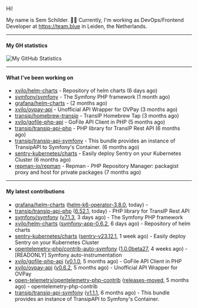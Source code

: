 Hi!

My name is Sem Schilder. 👋🏻 Currently, I'm working as DevOps/Frontend Developer at https://team.blue in Leiden, the Netherlands.

---

#### My GH statistics

![My GitHub Statistics](https://github-readme-stats.vercel.app/api?username=xvilo&show_icons=true&count_private=true&hide_title=true)

---

#### What I've been working on

- [xvilo/helm-charts](https://github.com/xvilo/helm-charts) - Repository of helm charts (6 days ago)
- [symfony/symfony](https://github.com/symfony/symfony) - The Symfony PHP framework (1 month ago)
- [grafana/helm-charts](https://github.com/grafana/helm-charts) -  (2 months ago)
- [xvilo/ovpay-api](https://github.com/xvilo/ovpay-api) - Unofficial API Wrapper for OVPay (3 months ago)
- [transip/homebrew-transip](https://github.com/transip/homebrew-transip) - TransIP Homebrew Tap (3 months ago)
- [xvilo/gofile-php-api](https://github.com/xvilo/gofile-php-api) - GoFile API Client in PHP (5 months ago)
- [transip/transip-api-php](https://github.com/transip/transip-api-php) - PHP library for TransIP Rest API (6 months ago)
- [transip/transip-api-symfony](https://github.com/transip/transip-api-symfony) - This bundle provides an instance of TransipAPI to Symfony&#39;s Container. (6 months ago)
- [sentry-kubernetes/charts](https://github.com/sentry-kubernetes/charts) - Easily deploy Sentry on your Kubernetes Cluster (6 months ago)
- [repman-io/repman](https://github.com/repman-io/repman) - Repman - PHP Repository Manager: packagist proxy and host for private packages  (7 months ago)

---

#### My latest contributions

- [grafana/helm-charts](https://github.com/grafana/helm-charts) ([helm-k6-operator-3.8.0](https://github.com/grafana/helm-charts/releases/tag/helm-k6-operator-3.8.0), today) - 
- [transip/transip-api-php](https://github.com/transip/transip-api-php) ([6.52.1](https://github.com/transip/transip-api-php/releases/tag/6.52.1), today) - PHP library for TransIP Rest API
- [symfony/symfony](https://github.com/symfony/symfony) ([v7.1.3](https://github.com/symfony/symfony/releases/tag/v7.1.3), 3 days ago) - The Symfony PHP framework
- [xvilo/helm-charts](https://github.com/xvilo/helm-charts) ([symfony-app-0.6.2](https://github.com/xvilo/helm-charts/releases/tag/symfony-app-0.6.2), 6 days ago) - Repository of helm charts
- [sentry-kubernetes/charts](https://github.com/sentry-kubernetes/charts) ([sentry-v23.12.1](https://github.com/sentry-kubernetes/charts/releases/tag/sentry-v23.12.1), 1 week ago) - Easily deploy Sentry on your Kubernetes Cluster
- [opentelemetry-php/contrib-auto-symfony](https://github.com/opentelemetry-php/contrib-auto-symfony) ([1.0.0beta27](https://github.com/opentelemetry-php/contrib-auto-symfony/releases/tag/1.0.0beta27), 4 weeks ago) - [READONLY] Symfony auto-instrumentation
- [xvilo/gofile-php-api](https://github.com/xvilo/gofile-php-api) ([v0.1.0](https://github.com/xvilo/gofile-php-api/releases/tag/v0.1.0), 5 months ago) - GoFile API Client in PHP
- [xvilo/ovpay-api](https://github.com/xvilo/ovpay-api) ([v0.6.2](https://github.com/xvilo/ovpay-api/releases/tag/v0.6.2), 5 months ago) - Unofficial API Wrapper for OVPay
- [open-telemetry/opentelemetry-php-contrib](https://github.com/open-telemetry/opentelemetry-php-contrib) ([releases-moved](https://github.com/open-telemetry/opentelemetry-php-contrib/releases/tag/releases-moved), 5 months ago) - opentelemetry-php-contrib
- [transip/transip-api-symfony](https://github.com/transip/transip-api-symfony) ([v1.1.1](https://github.com/transip/transip-api-symfony/releases/tag/v1.1.1), 6 months ago) - This bundle provides an instance of TransipAPI to Symfony&#39;s Container.
